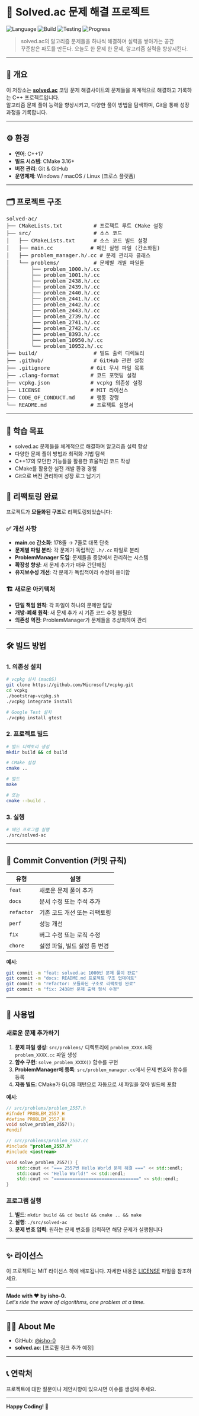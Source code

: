 # 🌊 Solved.ac 문제 해결 프로젝트

![Language](https://img.shields.io/badge/language-C++-blue?logo=c%2B%2B)
![Build](https://img.shields.io/badge/build-CMake-orange?logo=cmake)
![Testing](https://img.shields.io/badge/testing-GoogleTest-green?logo=google)
![Progress](https://img.shields.io/badge/status-solving-informational)

> solved.ac의 알고리즘 문제들을 하나씩 해결하며 실력을 쌓아가는 공간  
> 꾸준함은 파도를 만든다. 오늘도 한 문제 한 문제, 알고리즘 실력을 향상시킨다.

---

## 🧭 개요

이 저장소는 [**solved.ac**](https://solved.ac) 코딩 문제 해결사이트의 문제들을 체계적으로 해결하고 기록하는 C++ 프로젝트입니다.  
알고리즘 문제 풀이 능력을 향상시키고, 다양한 풀이 방법을 탐색하며, Git을 통해 성장 과정을 기록합니다.

---

## ⚙️ 환경

- **언어**: C++17
- **빌드 시스템**: CMake 3.16+
- **버전 관리**: Git & GitHub
- **운영체제**: Windows / macOS / Linux (크로스 플랫폼)

---

## 🗂️ 프로젝트 구조

<pre>
solved-ac/
├── CMakeLists.txt          # 프로젝트 루트 CMake 설정
├── src/                    # 소스 코드
│   ├── CMakeLists.txt      # 소스 코드 빌드 설정
│   ├── main.cc            # 메인 실행 파일 (간소화됨)
│   ├── problem_manager.h/.cc # 문제 관리자 클래스
│   └── problems/           # 문제별 개별 파일들
│       ├── problem_1000.h/.cc
│       ├── problem_1001.h/.cc
│       ├── problem_2438.h/.cc
│       ├── problem_2439.h/.cc
│       ├── problem_2440.h/.cc
│       ├── problem_2441.h/.cc
│       ├── problem_2442.h/.cc
│       ├── problem_2443.h/.cc
│       ├── problem_2739.h/.cc
│       ├── problem_2741.h/.cc
│       ├── problem_2742.h/.cc
│       ├── problem_8393.h/.cc
│       ├── problem_10950.h/.cc
│       └── problem_10952.h/.cc
├── build/                  # 빌드 출력 디렉토리
├── .github/                # GitHub 관련 설정
├── .gitignore             # Git 무시 파일 목록
├── .clang-format          # 코드 포맷팅 설정
├── vcpkg.json             # vcpkg 의존성 설정
├── LICENSE                # MIT 라이선스
├── CODE_OF_CONDUCT.md     # 행동 강령
└── README.md              # 프로젝트 설명서
</pre>

---

## 📌 학습 목표

- solved.ac 문제들을 체계적으로 해결하며 알고리즘 실력 향상
- 다양한 문제 풀이 방법과 최적화 기법 탐색
- C++17의 모던한 기능들을 활용한 효율적인 코드 작성
- CMake를 활용한 실전 개발 환경 경험
- Git으로 버전 관리하며 성장 로그 남기기

## 🔧 리팩토링 완료

프로젝트가 **모듈화된 구조**로 리팩토링되었습니다:

### ✅ 개선 사항

- **main.cc 간소화**: 178줄 → 7줄로 대폭 단축
- **문제별 파일 분리**: 각 문제가 독립적인 `.h/.cc` 파일로 분리
- **ProblemManager 도입**: 문제들을 중앙에서 관리하는 시스템
- **확장성 향상**: 새 문제 추가가 매우 간단해짐
- **유지보수성 개선**: 각 문제가 독립적이라 수정이 용이함

### 🏗️ 새로운 아키텍처

- **단일 책임 원칙**: 각 파일이 하나의 문제만 담당
- **개방-폐쇄 원칙**: 새 문제 추가 시 기존 코드 수정 불필요
- **의존성 역전**: ProblemManager가 문제들을 추상화하여 관리

---

## 🛠️ 빌드 방법

### 1. 의존성 설치

```bash
# vcpkg 설치 (macOS)
git clone https://github.com/Microsoft/vcpkg.git
cd vcpkg
./bootstrap-vcpkg.sh
./vcpkg integrate install

# Google Test 설치
./vcpkg install gtest
```

### 2. 프로젝트 빌드

```bash
# 빌드 디렉토리 생성
mkdir build && cd build

# CMake 설정
cmake ..

# 빌드
make

# 또는
cmake --build .
```

### 3. 실행

```bash
# 메인 프로그램 실행
./src/solved-ac
```

---

## 🌊 Commit Convention (커밋 규칙)

| 유형         | 설명                |
|------------|-------------------|
| `feat`     | 새로운 문제 풀이 추가      |
| `docs`     | 문서 수정 또는 주석 추가    |
| `refactor` | 기존 코드 개선 또는 리팩토링  |
| `perf`     | 성능 개선             |
| `fix`      | 버그 수정 또는 로직 수정    |
| `chore`    | 설정 파일, 빌드 설정 등 변경 |

**예시**:

```bash
git commit -m "feat: solved.ac 1000번 문제 풀이 완료"
git commit -m "docs: README.md 프로젝트 구조 업데이트"
git commit -m "refactor: 모듈화된 구조로 리팩토링 완료"
git commit -m "fix: 2438번 문제 출력 형식 수정"
```

---

## 📝 사용법

### 새로운 문제 추가하기

1. **문제 파일 생성**: `src/problems/` 디렉토리에 `problem_XXXX.h`와 `problem_XXXX.cc` 파일 생성
2. **함수 구현**: `solve_problem_XXXX()` 함수를 구현
3. **ProblemManager에 등록**: `src/problem_manager.cc`에서 문제 번호와 함수를 등록
4. **자동 빌드**: CMake가 GLOB 패턴으로 자동으로 새 파일을 찾아 빌드에 포함

**예시**:

```cpp
// src/problems/problem_2557.h
#ifndef PROBLEM_2557_H
#define PROBLEM_2557_H
void solve_problem_2557();
#endif

// src/problems/problem_2557.cc
#include "problem_2557.h"
#include <iostream>

void solve_problem_2557() {
    std::cout << "=== 2557번 Hello World 문제 해결 ===" << std::endl;
    std::cout << "Hello World!" << std::endl;
    std::cout << "================================" << std::endl;
}
```

### 프로그램 실행

1. **빌드**: `mkdir build && cd build && cmake .. && make`
2. **실행**: `./src/solved-ac`
3. **문제 번호 입력**: 원하는 문제 번호를 입력하면 해당 문제가 실행됩니다

---

## ✨ 라이선스

이 프로젝트는 MIT 라이선스 하에 배포됩니다. 자세한 내용은 [LICENSE](LICENSE) 파일을 참조하세요.

---

**Made with ❤️ by isho-0.**  
*Let's ride the wave of algorithms, one problem at a time.*

---

## 🙋‍♂️ About Me

- GitHub: [@isho-0](https://github.com/isho-0)
- **solved.ac**: [프로필 링크 추가 예정]

---

## 📞 연락처

프로젝트에 대한 질문이나 제안사항이 있으시면 이슈를 생성해 주세요.

---

**Happy Coding! 🎉**

